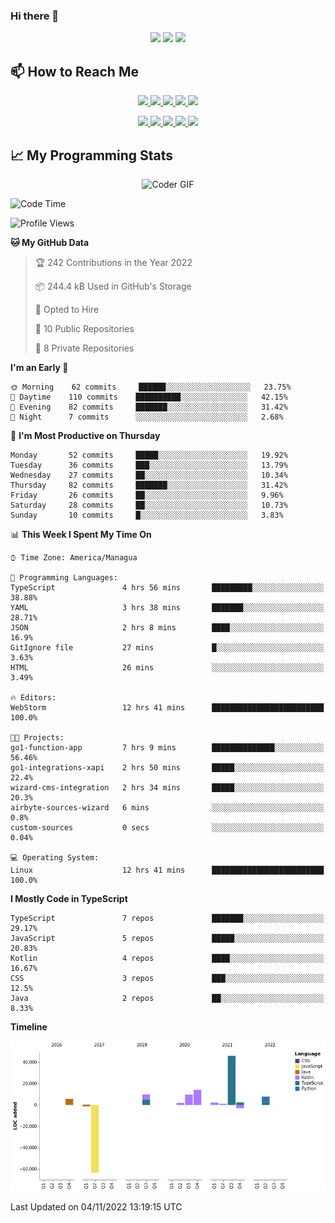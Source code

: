### Hi there 👋

<!--
**DevKenny/DevKenny** is a ✨ _special_ ✨ repository because its `README.md` (this file) appears on your GitHub profile.

Here are some ideas to get you started:

- 🔭 I’m currently working on ...
- 🌱 I’m currently learning ...
- 👯 I’m looking to collaborate on ...
- 🤔 I’m looking for help with ...
- 💬 Ask me about ...
- 📫 How to reach me: ...
- 😄 Pronouns: ...
- ⚡ Fun fact: ...
-->

<p align = "center">
  <img src="https://github-readme-stats.vercel.app/api?username=DevKenny&count_private=true&show_icons=true&theme=graywhite&line_height=30&hide_border=true">
  <img src="https://github-readme-stats.vercel.app/api/top-langs/?username=DevKenny&hide=html,css&theme=graywhite&hide_border=true">
  <img src="https://github-profile-summary-cards.vercel.app/api/cards/profile-details?username=DevKenny&theme=vue">
</p>

## 📫 How to Reach Me

<p align="center">
 <a href="https://devkenny.github.io">
  <img src="https://img.shields.io/badge/DevKenny-%23206A5D.svg?&style=for-the-badge&logo=jquery&logoColor=white" />
 </a>

 <a href="https://www.linkedin.com/in/hreal92">
  <img src="https://img.shields.io/badge/connect-%230077B5.svg?&style=for-the-badge&logo=linkedin&logoColor=white" />
 </a>

 <a href="https://join.skype.com/invite/IQ6gVADlpBSM">
  <img src="https://img.shields.io/badge/chat-%2300AFF0.svg?&style=for-the-badge&logo=skype&logoColor=white" />
 </a>

 <a href="mailto:realherrold@gmail.com">
  <img src="https://img.shields.io/badge/email-%23C14438.svg?&style=for-the-badge&logo=Gmail&logoColor=white" />
 </a>

 <a href="https://wa.me/50589517503">
  <img src="https://img.shields.io/badge/Whatsapp-%2300BFA5.svg?&style=for-the-badge&logo=Whatsapp&logoColor=white" />
 </a>
</p>

<p align="center">
  <a href="#">
    <img src="https://badges.pufler.dev/visits/DevKenny/DevKenny?style=flat-square&color=green&logo=github">
  </a>
  <a href="#">
    <img src="https://badges.pufler.dev/years/DevKenny?style=flat-square&color=green&logo=github">
  </a>
  <a href="#">
    <img src="https://badges.pufler.dev/repos/DevKenny?style=flat-square&color=green&logo=github">
  </a>
  <a href="#">
    <img src="https://badges.pufler.dev/gists/DevKenny?style=flat-square&color=green&logo=github">
  </a>
  <a href="#">
    <img src="https://badges.pufler.dev/commits/monthly/DevKenny?style=flat-square&color=green&logo=github">
  </a>
</p>

## 📈 My Programming Stats

<p align="center">
 <img src="https://www.mygo.ge/uploads/blog/1584023795.jpg" alt="Coder GIF" style="max-width:500px">
</p>

<!--START_SECTION:waka-->
![Code Time](http://img.shields.io/badge/Code%20Time-4%2C453%20hrs%206%20mins-blue)

![Profile Views](http://img.shields.io/badge/Profile%20Views-0-blue)

**🐱 My GitHub Data** 

> 🏆 242 Contributions in the Year 2022
 > 
> 📦 244.4 kB Used in GitHub's Storage 
 > 
> 💼 Opted to Hire
 > 
> 📜 10 Public Repositories 
 > 
> 🔑 8 Private Repositories  
 > 
**I'm an Early 🐤** 

```text
🌞 Morning    62 commits     ██████░░░░░░░░░░░░░░░░░░░   23.75% 
🌆 Daytime    110 commits    ██████████░░░░░░░░░░░░░░░   42.15% 
🌃 Evening    82 commits     ███████░░░░░░░░░░░░░░░░░░   31.42% 
🌙 Night      7 commits      ░░░░░░░░░░░░░░░░░░░░░░░░░   2.68%

```
📅 **I'm Most Productive on Thursday** 

```text
Monday       52 commits     █████░░░░░░░░░░░░░░░░░░░░   19.92% 
Tuesday      36 commits     ███░░░░░░░░░░░░░░░░░░░░░░   13.79% 
Wednesday    27 commits     ██░░░░░░░░░░░░░░░░░░░░░░░   10.34% 
Thursday     82 commits     ███████░░░░░░░░░░░░░░░░░░   31.42% 
Friday       26 commits     ██░░░░░░░░░░░░░░░░░░░░░░░   9.96% 
Saturday     28 commits     ██░░░░░░░░░░░░░░░░░░░░░░░   10.73% 
Sunday       10 commits     █░░░░░░░░░░░░░░░░░░░░░░░░   3.83%

```


📊 **This Week I Spent My Time On** 

```text
⌚︎ Time Zone: America/Managua

💬 Programming Languages: 
TypeScript               4 hrs 56 mins       █████████░░░░░░░░░░░░░░░░   38.88% 
YAML                     3 hrs 38 mins       ███████░░░░░░░░░░░░░░░░░░   28.71% 
JSON                     2 hrs 8 mins        ████░░░░░░░░░░░░░░░░░░░░░   16.9% 
GitIgnore file           27 mins             █░░░░░░░░░░░░░░░░░░░░░░░░   3.63% 
HTML                     26 mins             ░░░░░░░░░░░░░░░░░░░░░░░░░   3.49%

🔥 Editors: 
WebStorm                 12 hrs 41 mins      █████████████████████████   100.0%

🐱‍💻 Projects: 
go1-function-app         7 hrs 9 mins        ██████████████░░░░░░░░░░░   56.46% 
go1-integrations-xapi    2 hrs 50 mins       █████░░░░░░░░░░░░░░░░░░░░   22.4% 
wizard-cms-integration   2 hrs 34 mins       █████░░░░░░░░░░░░░░░░░░░░   20.3% 
airbyte-sources-wizard   6 mins              ░░░░░░░░░░░░░░░░░░░░░░░░░   0.8% 
custom-sources           0 secs              ░░░░░░░░░░░░░░░░░░░░░░░░░   0.04%

💻 Operating System: 
Linux                    12 hrs 41 mins      █████████████████████████   100.0%

```

**I Mostly Code in TypeScript** 

```text
TypeScript               7 repos             ███████░░░░░░░░░░░░░░░░░░   29.17% 
JavaScript               5 repos             █████░░░░░░░░░░░░░░░░░░░░   20.83% 
Kotlin                   4 repos             ████░░░░░░░░░░░░░░░░░░░░░   16.67% 
CSS                      3 repos             ███░░░░░░░░░░░░░░░░░░░░░░   12.5% 
Java                     2 repos             ██░░░░░░░░░░░░░░░░░░░░░░░   8.33%

```


**Timeline**

![Chart not found](https://raw.githubusercontent.com/DevKenny/DevKenny/main/charts/bar_graph.png) 


 Last Updated on 04/11/2022 13:19:15 UTC
<!--END_SECTION:waka-->
